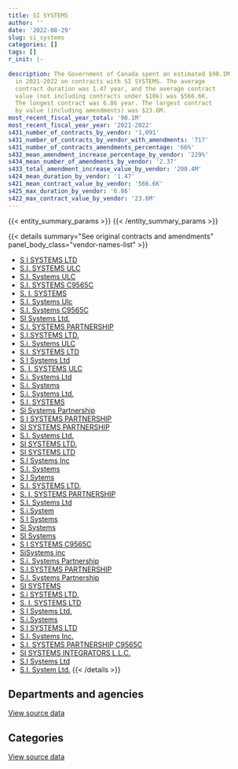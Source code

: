 ```yaml
---
title: SI SYSTEMS
author: ''
date: '2022-08-29'
slug: si_systems
categories: []
tags: []
r_init: |-
  
description: The Government of Canada spent an estimated $98.1M
  in 2021-2022 on contracts with SI SYSTEMS. The average
  contract duration was 1.47 year, and the average contract
  value (not including contracts under $10k) was $566.6K.
  The longest contract was 6.86 year. The largest contract
  by value (including amendments) was $23.6M.
most_recent_fiscal_year_total: '98.1M'
most_recent_fiscal_year_year: '2021-2022'
s431_number_of_contracts_by_vendor: '1,091'
s431_number_of_contracts_by_vendor_with_amendments: '717'
s431_number_of_contracts_amendments_percentage: '66%'
s432_mean_amendment_increase_percentage_by_vendor: '229%'
s434_mean_number_of_amendments_by_vendor: '2.37'
s433_total_amendment_increase_value_by_vendor: '200.4M'
s424_mean_duration_by_vendor: '1.47'
s421_mean_contract_value_by_vendor: '566.6K'
s425_max_duration_by_vendor: '6.86'
s422_max_contract_value_by_vendor: '23.6M'
---
```


<script src="/rmarkdown-libs/htmlwidgets/htmlwidgets.js"></script>
<link href="/rmarkdown-libs/datatables-css/datatables-crosstalk.css" rel="stylesheet" />
<script src="/rmarkdown-libs/datatables-binding/datatables.js"></script>
<script src="/rmarkdown-libs/jquery/jquery-3.6.0.min.js"></script>
<link href="/rmarkdown-libs/dt-core-bootstrap/css/dataTables.bootstrap.min.css" rel="stylesheet" />
<link href="/rmarkdown-libs/dt-core-bootstrap/css/dataTables.bootstrap.extra.css" rel="stylesheet" />
<script src="/rmarkdown-libs/dt-core-bootstrap/js/jquery.dataTables.min.js"></script>
<script src="/rmarkdown-libs/dt-core-bootstrap/js/dataTables.bootstrap.min.js"></script>
<link href="/rmarkdown-libs/crosstalk/css/crosstalk.min.css" rel="stylesheet" />
<script src="/rmarkdown-libs/crosstalk/js/crosstalk.min.js"></script>
<script src="/rmarkdown-libs/htmlwidgets/htmlwidgets.js"></script>
<link href="/rmarkdown-libs/datatables-css/datatables-crosstalk.css" rel="stylesheet" />
<script src="/rmarkdown-libs/datatables-binding/datatables.js"></script>
<script src="/rmarkdown-libs/jquery/jquery-3.6.0.min.js"></script>
<link href="/rmarkdown-libs/dt-core-bootstrap/css/dataTables.bootstrap.min.css" rel="stylesheet" />
<link href="/rmarkdown-libs/dt-core-bootstrap/css/dataTables.bootstrap.extra.css" rel="stylesheet" />
<script src="/rmarkdown-libs/dt-core-bootstrap/js/jquery.dataTables.min.js"></script>
<script src="/rmarkdown-libs/dt-core-bootstrap/js/dataTables.bootstrap.min.js"></script>
<link href="/rmarkdown-libs/crosstalk/css/crosstalk.min.css" rel="stylesheet" />
<script src="/rmarkdown-libs/crosstalk/js/crosstalk.min.js"></script>

{{< entity_summary_params >}}
{{< /entity_summary_params >}}

{{< details summary="See original contracts and amendments" panel_body_class="vendor-names-list" >}}
- [S I SYSTEMS LTD](https://search.open.canada.ca/en/ct/?sort=contract_value_f%20desc&page=1&search_text=%22S%20I%20SYSTEMS%20LTD%22)
- [S.I. SYSTEMS ULC](https://search.open.canada.ca/en/ct/?sort=contract_value_f%20desc&page=1&search_text=%22S.I.%20SYSTEMS%20ULC%22)
- [S.I. Systems ULC](https://search.open.canada.ca/en/ct/?sort=contract_value_f%20desc&page=1&search_text=%22S.I.%20Systems%20ULC%22)
- [S.I. SYSTEMS C9565C](https://search.open.canada.ca/en/ct/?sort=contract_value_f%20desc&page=1&search_text=%22S.I.%20SYSTEMS%20C9565C%22)
- [S. I. SYSTEMS](https://search.open.canada.ca/en/ct/?sort=contract_value_f%20desc&page=1&search_text=%22S.%20I.%20SYSTEMS%22)
- [S.I. Systems Ulc](https://search.open.canada.ca/en/ct/?sort=contract_value_f%20desc&page=1&search_text=%22S.I.%20Systems%20Ulc%22)
- [S.I. Systems C9565C](https://search.open.canada.ca/en/ct/?sort=contract_value_f%20desc&page=1&search_text=%22S.I.%20Systems%20C9565C%22)
- [SI Systems Ltd.](https://search.open.canada.ca/en/ct/?sort=contract_value_f%20desc&page=1&search_text=%22SI%20Systems%20Ltd.%22)
- [S.I. SYSTEMS PARTNERSHIP](https://search.open.canada.ca/en/ct/?sort=contract_value_f%20desc&page=1&search_text=%22S.I.%20SYSTEMS%20PARTNERSHIP%22)
- [S.I.SYSTEMS LTD.](https://search.open.canada.ca/en/ct/?sort=contract_value_f%20desc&page=1&search_text=%22S.I.SYSTEMS%20LTD.%22)
- [S.i. Systems ULC](https://search.open.canada.ca/en/ct/?sort=contract_value_f%20desc&page=1&search_text=%22S.i.%20Systems%20ULC%22)
- [S.I. SYSTEMS LTD](https://search.open.canada.ca/en/ct/?sort=contract_value_f%20desc&page=1&search_text=%22S.I.%20SYSTEMS%20LTD%22)
- [S I Systems Ltd](https://search.open.canada.ca/en/ct/?sort=contract_value_f%20desc&page=1&search_text=%22S%20I%20Systems%20Ltd%22)
- [S. I. SYSTEMS ULC](https://search.open.canada.ca/en/ct/?sort=contract_value_f%20desc&page=1&search_text=%22S.%20I.%20SYSTEMS%20ULC%22)
- [S.i. Systems Ltd](https://search.open.canada.ca/en/ct/?sort=contract_value_f%20desc&page=1&search_text=%22S.i.%20Systems%20Ltd%22)
- [S.i. Systems](https://search.open.canada.ca/en/ct/?sort=contract_value_f%20desc&page=1&search_text=%22S.i.%20Systems%22)
- [S.i. Systems Ltd.](https://search.open.canada.ca/en/ct/?sort=contract_value_f%20desc&page=1&search_text=%22S.i.%20Systems%20Ltd.%22)
- [S.I. SYSTEMS](https://search.open.canada.ca/en/ct/?sort=contract_value_f%20desc&page=1&search_text=%22S.I.%20SYSTEMS%22)
- [Si Systems Partnership](https://search.open.canada.ca/en/ct/?sort=contract_value_f%20desc&page=1&search_text=%22Si%20Systems%20Partnership%22)
- [S I SYSTEMS PARTNERSHIP](https://search.open.canada.ca/en/ct/?sort=contract_value_f%20desc&page=1&search_text=%22S%20I%20SYSTEMS%20PARTNERSHIP%22)
- [SI SYSTEMS PARTNERSHIP](https://search.open.canada.ca/en/ct/?sort=contract_value_f%20desc&page=1&search_text=%22SI%20SYSTEMS%20PARTNERSHIP%22)
- [S.I. Systems Ltd.](https://search.open.canada.ca/en/ct/?sort=contract_value_f%20desc&page=1&search_text=%22S.I.%20Systems%20Ltd.%22)
- [SI SYSTEMS LTD.](https://search.open.canada.ca/en/ct/?sort=contract_value_f%20desc&page=1&search_text=%22SI%20SYSTEMS%20LTD.%22)
- [SI SYSTEMS LTD](https://search.open.canada.ca/en/ct/?sort=contract_value_f%20desc&page=1&search_text=%22SI%20SYSTEMS%20LTD%22)
- [S.I Systems Inc](https://search.open.canada.ca/en/ct/?sort=contract_value_f%20desc&page=1&search_text=%22S.I%20Systems%20Inc%22)
- [S.I. Systems](https://search.open.canada.ca/en/ct/?sort=contract_value_f%20desc&page=1&search_text=%22S.I.%20Systems%22)
- [S I Sytems](https://search.open.canada.ca/en/ct/?sort=contract_value_f%20desc&page=1&search_text=%22S%20I%20Sytems%22)
- [S.I. SYSTEMS LTD.](https://search.open.canada.ca/en/ct/?sort=contract_value_f%20desc&page=1&search_text=%22S.I.%20SYSTEMS%20LTD.%22)
- [S. I. SYSTEMS PARTNERSHIP](https://search.open.canada.ca/en/ct/?sort=contract_value_f%20desc&page=1&search_text=%22S.%20I.%20SYSTEMS%20PARTNERSHIP%22)
- [S.I. Systems Ltd](https://search.open.canada.ca/en/ct/?sort=contract_value_f%20desc&page=1&search_text=%22S.I.%20Systems%20Ltd%22)
- [S.i.System](https://search.open.canada.ca/en/ct/?sort=contract_value_f%20desc&page=1&search_text=%22S.i.System%22)
- [S I Systems](https://search.open.canada.ca/en/ct/?sort=contract_value_f%20desc&page=1&search_text=%22S%20I%20Systems%22)
- [Si Systems](https://search.open.canada.ca/en/ct/?sort=contract_value_f%20desc&page=1&search_text=%22Si%20Systems%22)
- [SI Systems](https://search.open.canada.ca/en/ct/?sort=contract_value_f%20desc&page=1&search_text=%22SI%20Systems%22)
- [S I SYSTEMS C9565C](https://search.open.canada.ca/en/ct/?sort=contract_value_f%20desc&page=1&search_text=%22S%20I%20SYSTEMS%20C9565C%22)
- [SiSystems inc](https://search.open.canada.ca/en/ct/?sort=contract_value_f%20desc&page=1&search_text=%22SiSystems%20inc%22)
- [S.i. Systems Partnership](https://search.open.canada.ca/en/ct/?sort=contract_value_f%20desc&page=1&search_text=%22S.i.%20Systems%20Partnership%22)
- [S.I.SYSTEMS PARTNERSHIP](https://search.open.canada.ca/en/ct/?sort=contract_value_f%20desc&page=1&search_text=%22S.I.SYSTEMS%20PARTNERSHIP%22)
- [S.I. Systems Partnership](https://search.open.canada.ca/en/ct/?sort=contract_value_f%20desc&page=1&search_text=%22S.I.%20Systems%20Partnership%22)
- [SI SYSTEMS](https://search.open.canada.ca/en/ct/?sort=contract_value_f%20desc&page=1&search_text=%22SI%20SYSTEMS%22)
- [S.i SYSTEMS LTD.](https://search.open.canada.ca/en/ct/?sort=contract_value_f%20desc&page=1&search_text=%22S.i%20SYSTEMS%20LTD.%22)
- [S. I. SYSTEMS LTD](https://search.open.canada.ca/en/ct/?sort=contract_value_f%20desc&page=1&search_text=%22S.%20I.%20SYSTEMS%20LTD%22)
- [S I Systems Ltd.](https://search.open.canada.ca/en/ct/?sort=contract_value_f%20desc&page=1&search_text=%22S%20I%20%20Systems%20Ltd.%22)
- [S.i.Systems](https://search.open.canada.ca/en/ct/?sort=contract_value_f%20desc&page=1&search_text=%22S.i.Systems%22)
- [S I SYSTEMS LTD](https://search.open.canada.ca/en/ct/?sort=contract_value_f%20desc&page=1&search_text=%22S%20I%20%20SYSTEMS%20LTD%22)
- [S.I. Systems Inc.](https://search.open.canada.ca/en/ct/?sort=contract_value_f%20desc&page=1&search_text=%22S.I.%20Systems%20Inc.%22)
- [S.I. SYSTEMS PARTNERSHIP C9565C](https://search.open.canada.ca/en/ct/?sort=contract_value_f%20desc&page=1&search_text=%22S.I.%20SYSTEMS%20PARTNERSHIP%20C9565C%22)
- [SI SYSTEMS INTEGRATORS L.L.C.](https://search.open.canada.ca/en/ct/?sort=contract_value_f%20desc&page=1&search_text=%22SI%20SYSTEMS%20INTEGRATORS%20L.L.C.%22)
- [S.I Systems Ltd](https://search.open.canada.ca/en/ct/?sort=contract_value_f%20desc&page=1&search_text=%22S.I%20Systems%20Ltd%22)
- [S.I. System Ltd.](https://search.open.canada.ca/en/ct/?sort=contract_value_f%20desc&page=1&search_text=%22S.I.%20System%20Ltd.%22)
{{< /details >}}

## Departments and agencies

<div id="htmlwidget-1" style="width:100%;height:auto;" class="datatables html-widget"></div>
<script type="application/json" data-for="htmlwidget-1">{"x":{"style":"bootstrap","filter":"none","vertical":false,"data":[["<a href=\"/departments/aafc-aac/\">Agriculture and Agri-Food Canada<\/a>","<a href=\"/departments/aandc-aadnc/\">Crown-Indigenous Relations and Northern Affairs Canada<\/a>","<a href=\"/departments/cbsa-asfc/\">Canada Border Services Agency<\/a>","<a href=\"/departments/cer-rec/\">Canada Energy Regulator<\/a>","<a href=\"/departments/cfia-acia/\">Canadian Food Inspection Agency<\/a>","<a href=\"/departments/cic/\">Immigration, Refugees and Citizenship Canada<\/a>","<a href=\"/departments/cihr-irsc/\">Canadian Institutes of Health Research<\/a>","<a href=\"/departments/cnsc-ccsn/\">Canadian Nuclear Safety Commission<\/a>","<a href=\"/departments/cra-arc/\">Canada Revenue Agency<\/a>","<a href=\"/departments/csc-scc/\">Correctional Service of Canada<\/a>","<a href=\"/departments/csps-efpc/\">Canada School of Public Service<\/a>","<a href=\"/departments/dfatd-maecd/\">Global Affairs Canada<\/a>","<a href=\"/departments/dfo-mpo/\">Fisheries and Oceans Canada<\/a>","<a href=\"/departments/dnd-mdn/\">National Defence<\/a>","<a href=\"/departments/ec/\">Environment and Climate Change Canada<\/a>","<a href=\"/departments/elections/\">Elections Canada<\/a>","<a href=\"/departments/esdc-edsc/\">Employment and Social Development Canada<\/a>","<a href=\"/departments/fin/\">Department of Finance Canada<\/a>","<a href=\"/departments/hc-sc/\">Health Canada<\/a>","<a href=\"/departments/iaac-aeic/\">Impact Assessment Agency of Canada<\/a>","<a href=\"/departments/ic/\">Innovation, Science and Economic Development Canada<\/a>","<a href=\"/departments/infc/\">Infrastructure Canada<\/a>","<a href=\"/departments/irb-cisr/\">Immigration and Refugee Board of Canada<\/a>","<a href=\"/departments/jus/\">Department of Justice Canada<\/a>","<a href=\"/departments/lac-bac/\">Library and Archives Canada<\/a>","<a href=\"/departments/nrc-cnrc/\">National Research Council Canada<\/a>","<a href=\"/departments/nrcan-rncan/\">Natural Resources Canada<\/a>","<a href=\"/departments/nserc-crsng/\">Natural Sciences and Engineering Research Council of Canada<\/a>","<a href=\"/departments/oag-bvg/\">Office of the Auditor General of Canada<\/a>","<a href=\"/departments/ocl-cal/\">Office of the Commissioner of Lobbying of Canada<\/a>","<a href=\"/departments/osfi-bsif/\">Office of the Superintendent of Financial Institutions Canada<\/a>","<a href=\"/departments/osgg-bsgg/\">Office of the Secretary to the Governor General<\/a>","<a href=\"/departments/pc/\">Parks Canada<\/a>","<a href=\"/departments/pch/\">Canadian Heritage<\/a>","<a href=\"/departments/pco-bcp/\">Privy Council Office<\/a>","<a href=\"/departments/psc-cfp/\">Public Service Commission of Canada<\/a>","<a href=\"/departments/pwgsc-tpsgc/\">Public Services and Procurement Canada<\/a>","<a href=\"/departments/rcmp-grc/\">Royal Canadian Mounted Police<\/a>","<a href=\"/departments/ssc-spc/\">Shared Services Canada<\/a>","<a href=\"/departments/statcan/\">Statistics Canada<\/a>","<a href=\"/departments/tbs-sct/\">Treasury Board of Canada Secretariat<\/a>","<a href=\"/departments/tc/\">Transport Canada<\/a>"],[3462306.87,347949.6,5562071.9,4130844.12,160238.9,972784.02,179880.17,122057.69,2174083.75,null,565846.51,2851763.06,1813176.41,10549950.54,74434.82,855701.68,18875311.1,202209.3,3845499.98,58236.77,2052733.6,27838.36,77543.44,324485.67,480517.29,null,365971.64,null,null,29744.69,395627.97,211093.98,null,null,21075.78,630960.26,2858314.43,8218907.43,9077378.26,null,1991292.66,2024530.84],[2816846.06,244982.39,7897306.26,3531220.14,97910.32,1076100.11,null,null,4075861.78,null,94566.13,1988221.87,704660.79,18600574.48,1078384.5,1604330.06,15869171.17,null,3935388.41,346008.76,1306079.15,38594.1,310107.51,223396.04,1162617.1,null,16167,44279.9,null,55543.66,396711.88,1727701.36,1843.57,null,204229.01,724534.55,5597427.36,6989324.78,2990156.95,null,3449651,790064.9],[2852341.24,null,6001093.64,2981808.66,97642.8,4005525.23,null,null,6300136.64,null,null,1281103.74,969269.7,20252569.28,2459210.56,4087884.06,18406810.67,null,3217109.95,null,875840.74,null,216432.43,222785.67,1490696.7,null,367300.38,288610.05,14187.15,111449.47,395627.97,null,2724.3,174025.63,1442031.3,1146608.61,5455597.16,6666300.68,543483.86,1113615,5064924.6,719462.7],[4931716.86,null,5363093.85,2264482.13,73566.5,11491497.5,null,null,6026165.56,69527.35,null,872727.75,242240.48,20630612.04,2173752.24,null,18043525.19,null,2671459.5,null,1305870.31,25216.07,297425.4,354790.54,649014.68,10860.91,416349.81,288610.05,96157.35,null,395627.97,null,52315.89,604220.94,699856.74,983256.15,4211615.92,5915768.31,679017.18,null,5287804.85,959411.61]],"container":"<table class=\"table table-striped table-hover row-border order-column display\">\n  <thead>\n    <tr>\n      <th>Department<\/th>\n      <th>2018-2019<\/th>\n      <th>2019-2020<\/th>\n      <th>2020-2021<\/th>\n      <th>2021-2022<\/th>\n    <\/tr>\n  <\/thead>\n<\/table>","options":{"order":[[4,"desc"]],"pageLength":10,"autoWidth":true,"columnDefs":[{"targets":1,"render":"function(data, type, row, meta) {\n    return type !== 'display' ? data : DTWidget.formatCurrency(data, \"$\", 2, 3, \",\", \".\", true, null);\n  }"},{"targets":2,"render":"function(data, type, row, meta) {\n    return type !== 'display' ? data : DTWidget.formatCurrency(data, \"$\", 2, 3, \",\", \".\", true, null);\n  }"},{"targets":3,"render":"function(data, type, row, meta) {\n    return type !== 'display' ? data : DTWidget.formatCurrency(data, \"$\", 2, 3, \",\", \".\", true, null);\n  }"},{"targets":4,"render":"function(data, type, row, meta) {\n    return type !== 'display' ? data : DTWidget.formatCurrency(data, \"$\", 2, 3, \",\", \".\", true, null);\n  }"},{"width":"16%","targets":[1,2,3,4]},{"className":"dt-right","targets":[1,2,3,4]}],"orderClasses":false}},"evals":["options.columnDefs.0.render","options.columnDefs.1.render","options.columnDefs.2.render","options.columnDefs.3.render"],"jsHooks":[]}</script>
<p class="text-right">
<a href="https://github.com/GoC-Spending/contracts-data/tree/main/data/out/vendors/si_systems/summary_by_fiscal_year_by_department.csv" class="source-data-link btn btn-link">View source data</a>
</p>

## Categories

<div id="htmlwidget-2" style="width:100%;height:auto;" class="datatables html-widget"></div>
<script type="application/json" data-for="htmlwidget-2">{"x":{"style":"bootstrap","filter":"none","vertical":false,"data":[["<a href=\"/categories/other/\">(Other)<\/a>","<a href=\"/categories/facilities_and_construction/\">Facilities and construction<\/a>","<a href=\"/categories/office_management/\">Office management<\/a>","<a href=\"/categories/defence/\">Defence<\/a>","<a href=\"/categories/professional_services/\">Professional services<\/a>","<a href=\"/categories/information_technology/\">Information technology<\/a>","<a href=\"/categories/travel/\">Travel<\/a>","<a href=\"/categories/human_capital/\">Human capital<\/a>"],[898368.59,70781.53,null,4461839.15,14185890.23,65911214.8,18394.16,45875.03],[99399.68,73801.88,238703.06,5522698.75,22790338.43,61090336.32,null,174684.91],[null,116545.78,720054.67,3800353.74,27364322.73,67212553.7,null,10379.94],[90542.47,534633.22,307749.39,2402176.21,34829036.1,58558543.64,null,1364876.6]],"container":"<table class=\"table table-striped table-hover row-border order-column display\">\n  <thead>\n    <tr>\n      <th>Category<\/th>\n      <th>2018-2019<\/th>\n      <th>2019-2020<\/th>\n      <th>2020-2021<\/th>\n      <th>2021-2022<\/th>\n    <\/tr>\n  <\/thead>\n<\/table>","options":{"order":[[4,"desc"]],"dom":"t","pageLength":30,"autoWidth":true,"columnDefs":[{"targets":1,"render":"function(data, type, row, meta) {\n    return type !== 'display' ? data : DTWidget.formatCurrency(data, \"$\", 2, 3, \",\", \".\", true, null);\n  }"},{"targets":2,"render":"function(data, type, row, meta) {\n    return type !== 'display' ? data : DTWidget.formatCurrency(data, \"$\", 2, 3, \",\", \".\", true, null);\n  }"},{"targets":3,"render":"function(data, type, row, meta) {\n    return type !== 'display' ? data : DTWidget.formatCurrency(data, \"$\", 2, 3, \",\", \".\", true, null);\n  }"},{"targets":4,"render":"function(data, type, row, meta) {\n    return type !== 'display' ? data : DTWidget.formatCurrency(data, \"$\", 2, 3, \",\", \".\", true, null);\n  }"},{"width":"16%","targets":[1,2,3,4]},{"className":"dt-right","targets":[1,2,3,4]}],"orderClasses":false,"lengthMenu":[10,25,30,50,100]}},"evals":["options.columnDefs.0.render","options.columnDefs.1.render","options.columnDefs.2.render","options.columnDefs.3.render"],"jsHooks":[]}</script>
<p class="text-right">
<a href="https://github.com/GoC-Spending/contracts-data/tree/main/data/out/vendors/si_systems/summary_by_fiscal_year_by_category.csv" class="source-data-link btn btn-link">View source data</a>
</p>
